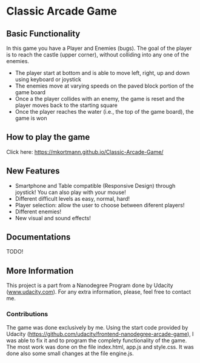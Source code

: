 # Classic Arcade Game

## Basic Functionality

In this game you have a Player and Enemies (bugs). The goal of the player is to reach the castle (upper corner), without colliding into any one of the enemies.

 - The player start at bottom and is able to move left, right, up and down using keyboard or joystick
 - The enemies move at varying speeds on the paved block portion of the game board
 - Once a the player collides with an enemy, the game is reset and the player moves back to the starting square
 - Once the player reaches the water (i.e., the top of the game board), the game is won

## How to play the game

 Click here: https://mkortmann.github.io/Classic-Arcade-Game/

## New Features

 - Smartphone and Table compatible (Responsive Design) through joystick! You can also play with your mouse!
 - Different difficult levels as easy, normal, hard!
 - Player selection: allow the user to choose between diferent players!
 - Different enemies!
 - New visual and sound effects!
 
## Documentations

TODO!

## More Information

This project is a part from a Nanodegree Program done by Udacity (www.udacity.com). For any extra information, please, feel free to contact me.

### Contributions

The game was done exclusively by me. Using the start code provided by Udacity (https://github.com/udacity/frontend-nanodegree-arcade-game), I was able to fix it and to program the complety functionality of the game. The most work was done on the file index.html, app.js and style.css. It was done also some small changes at the file engine.js.
